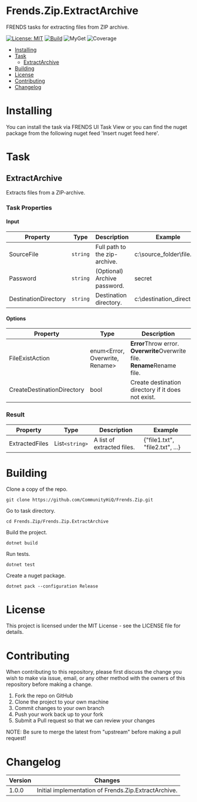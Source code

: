 # Frends.Zip.ExtractArchive
FRENDS tasks for extracting files from ZIP archive.

[![License: MIT](https://img.shields.io/badge/License-MIT-green.svg)](https://opensource.org/licenses/MIT) 
[![Build](https://github.com/FrendsPlatform/Frends.Zip/actions/workflows/ExtractArchive_build_and_test_on_main.yml/badge.svg)](https://github.com/FrendsPlatform/Frends.Zip/actions)
![MyGet](https://img.shields.io/myget/frends-tasks/v/Frends.Zip.ExtractArchive)
![Coverage](https://app-github-custom-badges.azurewebsites.net/Badge?key=FrendsPlatform/Frends.Zip/Frends.Zip.ExtractArchive|main)

- [Installing](#installing)
- [Task](#task)
  - [ExtractArchive](#extractarchive)
- [Building](#building)
- [License](#license)
- [Contributing](#contributing)
- [Changelog](#changelog)

# Installing
You can install the task via FRENDS UI Task View or you can find the nuget package from the following nuget feed
'Insert nuget feed here'.

# Task

## ExtractArchive
Extracts files from a ZIP-archive.

### Task Properties

#### Input

| Property             | Type     | Description                   | Example                   |
|----------------------|----------|-------------------------------|---------------------------|
| SourceFile           | `string` | Full path to the zip-archive. | c:\source_folder\file.zip |
| Password             | `string` | (Optional) Archive password.  | secret                    |
| DestinationDirectory | `string` | Destination directory.        | c:\destination_directory\ |

#### Options

| Property                   | Type                           | Description                                                               | Example |
|----------------------------|--------------------------------|---------------------------------------------------------------------------|---------|
| FileExistAction            | enum<Error, Overwrite, Rename> | **Error**Throw error. **Overwrite**Overwrite file. **Rename**Rename file. | Error   |
| CreateDestinationDirectory | bool                           | Create destination directory if it does not exist.                        | true    |


### Result
| Property       | Type           | Description                | Example                         |
|----------------|----------------|----------------------------|---------------------------------|
| ExtractedFiles | List`<string>` | A list of extracted files. | {"file1.txt", "file2.txt", ...} |

# Building

Clone a copy of the repo.

`git clone https://github.com/CommunityHiQ/Frends.Zip.git`

Go to task directory.

`cd Frends.Zip/Frends.Zip.ExtractArchive`

Build the project.

`dotnet build`

Run tests.

`dotnet test`

Create a nuget package.

`dotnet pack --configuration Release`

# License

This project is licensed under the MIT License - see the LICENSE file for details.

# Contributing
When contributing to this repository, please first discuss the change you wish to make via issue, email, or any other method with the owners of this repository before making a change.

1. Fork the repo on GitHub
2. Clone the project to your own machine
3. Commit changes to your own branch
4. Push your work back up to your fork
5. Submit a Pull request so that we can review your changes

NOTE: Be sure to merge the latest from "upstream" before making a pull request!

# Changelog

| Version              | Changes                                              |
| ---------------------| -----------------------------------------------------|
| 1.0.0                | Initial implementation of Frends.Zip.ExtractArchive. |
